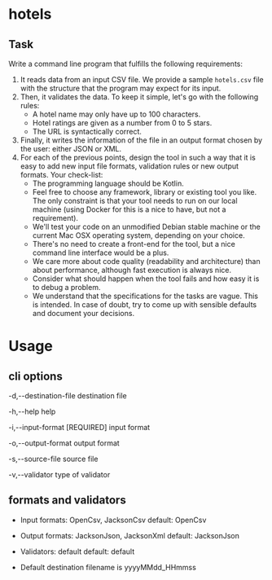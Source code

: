 # hotels

## Task
Write a command line program that fulfills the following requirements:

1. It reads data from an input CSV file. We provide a sample `hotels.csv` file with the structure that the program may
   expect for its input.
2. Then, it validates the data. To keep it simple, let's go with the following rules:
    - A hotel name may only have up to 100 characters.
    - Hotel ratings are given as a number from 0 to 5 stars.
    - The URL is syntactically correct.
3. Finally, it writes the information of the file in an output format chosen by the user:
   either JSON or XML.
4. For each of the previous points, design the tool in such a way that it is easy to add new input file formats,
   validation rules or new output formats. Your check-list:
    - The programming language should be Kotlin.
    - Feel free to choose any framework, library or existing tool you like. The only constraint is that your tool needs
      to run on our local machine (using Docker for this is a nice to have, but not a requirement).
    - We'll test your code on an unmodified Debian stable machine or the current Mac OSX operating system, depending on
      your choice.
    - There's no need to create a front-end for the tool, but a nice command line interface would be a plus.
    - We care more about code quality (readability and architecture) than about performance, although fast execution is
      always nice.
    - Consider what should happen when the tool fails and how easy it is to debug a problem.
    - We understand that the specifications for the tasks are vague. This is intended. In case of doubt, try to come up
      with sensible defaults and document your decisions.

# Usage

## cli options
 -d,--destination-file <arg>   destination file

 -h,--help                     help

 -i,--input-format <arg>       [REQUIRED] input format

 -o,--output-format <arg>      output format

 -s,--source-file <arg>        source file

 -v,--validator <arg>          type of validator

## formats and validators
* Input formats: OpenCsv, JacksonCsv
	default: OpenCsv

* Output formats: JacksonJson, JacksonXml
	default: JacksonJson

* Validators: default
	default: default

* Default destination filename is yyyyMMdd_HHmmss
